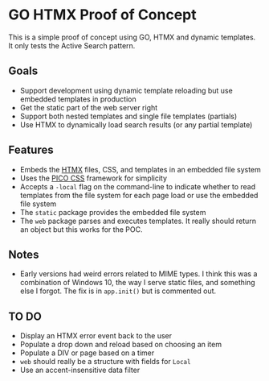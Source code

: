 # GO HTMX Proof of Concept

This is a simple proof of concept using GO, HTMX and dynamic templates.  It only tests the Active Search pattern.

Goals
-----
* Support development using dynamic template reloading but use embedded templates in production
* Get the static part of the web server right
* Support both nested templates and single file templates (partials)
* Use HTMX to dynamically load search results (or any partial template)

Features
--------
* Embeds the [HTMX](https://htmx.org/) files, CSS, and templates in an embedded file system
* Uses the [PICO CSS](https://picocss.com/) framework for simplicity
* Accepts a `-local` flag on the command-line to indicate whether to read templates from the file system for each page load or use the embedded file system
* The `static` package provides the embedded file system
* The `web` package parses and executes templates.  It really should return an object but this works for the POC.

Notes
-----
* Early versions had weird errors related to MIME types.  I think this was a combination of Windows 10, the way I serve static files, and something else I forgot.  The fix is in `app.init()` but is commented out.

TO DO
-----
* Display an HTMX error event back to the user
* Populate a drop down and reload based on choosing an item
* Populate a DIV or page based on a timer
* `web` should really be a structure with fields for `Local`
* Use an accent-insensitive data filter